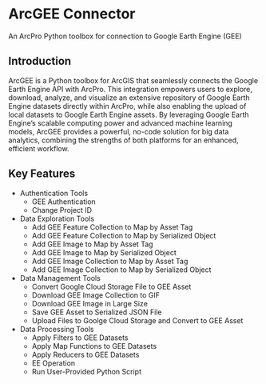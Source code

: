 # ArcGEE Connector
An ArcPro Python toolbox for connection to Google Earth Engine (GEE)

## Introduction 
ArcGEE is a Python toolbox for ArcGIS that seamlessly connects the Google Earth Engine API with ArcPro. This integration empowers users to explore, download, analyze, and visualize an extensive repository of Google Earth Engine datasets directly within ArcPro, while also enabling the upload of local datasets to Google Earth Engine assets. By leveraging Google Earth Engine’s scalable computing power and advanced machine learning models, ArcGEE provides a powerful, no-code solution for big data analytics, combining the strengths of both platforms for an enhanced, efficient workflow.
  

## Key Features
 - Authentication Tools
    - GEE Authentication
    - Change Project ID
 - Data Exploration Tools
    - Add GEE Feature Collection to Map by Asset Tag
    - Add GEE Feature Collection to Map by Serialized Object 
    - Add GEE Image to Map by Asset Tag
    - Add GEE Image to Map by Serialized Object
    - Add GEE Image Collection to Map by Asset Tag
    - Add GEE Image Collection to Map by Serialized Object
 - Data Management Tools
    - Convert Google Cloud Storage File to GEE Asset
    - Download GEE Image Collection to GIF
    - Download GEE Image in Large Size
    - Save GEE Asset to Serialized JSON File
    - Upload Files to Goolge Cloud Storage and Convert to GEE Asset
 - Data Processing Tools
    - Apply Filters to GEE Datasets
    - Apply Map Functions to GEE Datasets
    - Apply Reducers to GEE Datasets
    - EE Operation
    - Run User-Provided Python Script


 
